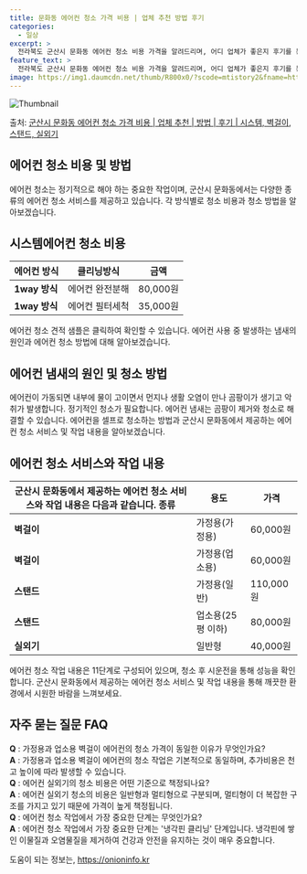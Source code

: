 ```yaml
---
title: 문화동 에어컨 청소 가격 비용 | 업체 추천 방법 후기
categories:
  - 일상
excerpt: >
  전라북도 군산시 문화동 에어컨 청소 비용 가격을 알려드리며, 어디 업체가 좋은지 후기를 통해 알아보겠습니다. 현재 글에서는 시스템, 벽걸이, 스탠드, 실외기 각각에 대해 청소 비용이 나와 있으니 참고하시면 되겠습니다. 에어컨 분해 청소 방법 보기 👈 클릭셀프 에어컨 청소 방법 보기👈 클릭군산시 문화동 에어컨 청소 비용시스템에어컨 방식클리닝방식금액1way 방식에어컨 완전분해80,000원1way 방식에어컨 필터세척35,000원2way 방식에어컨 완전분해90,000원2way 방식에어컨 필터세척35,000원4way 방식에어컨 완전분해120,000원4way 방식에어컨 필터세척35,000원원형방식에어컨 완전분해140,000원원형방식에어컨 필터세척35,000원에어컨 청소 견적 샘플 보기 👈 클릭에어컨 냄새의 원인에어..
feature_text: >
  전라북도 군산시 문화동 에어컨 청소 비용 가격을 알려드리며, 어디 업체가 좋은지 후기를 통해 알아보겠습니다. 현재 글에서는 시스템, 벽걸이, 스탠드, 실외기 각각에 대해 청소 비용이 나와 있으니 참고하시면 되겠습니다. 에어컨 분해 청소 방법 보기 👈 클릭셀프 에어컨 청소 방법 보기👈 클릭군산시 문화동 에어컨 청소 비용시스템에어컨 방식클리닝방식금액1way 방식에어컨 완전분해80,000원1way 방식에어컨 필터세척35,000원2way 방식에어컨 완전분해90,000원2way 방식에어컨 필터세척35,000원4way 방식에어컨 완전분해120,000원4way 방식에어컨 필터세척35,000원원형방식에어컨 완전분해140,000원원형방식에어컨 필터세척35,000원에어컨 청소 견적 샘플 보기 👈 클릭에어컨 냄새의 원인에어..
image: https://img1.daumcdn.net/thumb/R800x0/?scode=mtistory2&fname=https%3A%2F%2Fblog.kakaocdn.net%2Fdn%2FnCjvL%2FbtsHynkFFSJ%2Fwx4kiiBeDUzCfKqv6Uflkk%2Fimg.webp
---
```


![Thumbnail](https://img1.daumcdn.net/thumb/R800x0/?scode=mtistory2&fname=https%3A%2F%2Fblog.kakaocdn.net%2Fdn%2FnCjvL%2FbtsHynkFFSJ%2Fwx4kiiBeDUzCfKqv6Uflkk%2Fimg.webp)

<p>출처: <a href="https://onioninfo.kr/entry/%EA%B5%B0%EC%82%B0%EC%8B%9C-%EB%AC%B8%ED%99%94%EB%8F%99-%EC%97%90%EC%96%B4%EC%BB%A8-%EC%B2%AD%EC%86%8C-%EA%B0%80%EA%B2%A9-%EB%B9%84%EC%9A%A9-%EC%97%85%EC%B2%B4-%EC%B6%94%EC%B2%9C-%EB%B0%A9%EB%B2%95-%ED%9B%84%EA%B8%B0-%EC%8B%9C%EC%8A%A4%ED%85%9C-%EB%B2%BD%EA%B1%B8%EC%9D%B4-%EC%8A%A4%ED%83%A0%EB%93%9C-%EC%8B%A4%EC%99%B8%EA%B8%B0" rel="dofollow">군산시 문화동 에어컨 청소 가격 비용 | 업체 추천 | 방법 | 후기 | 시스템, 벽걸이, 스탠드, 실외기</a> </p>

## 에어컨 청소 비용 및 방법



에어컨 청소는 정기적으로 해야 하는 중요한 작업이며, 군산시 문화동에서는 다양한 종류의 에어컨 청소 서비스를 제공하고 있습니다. 각 방식별로
청소 비용과 청소 방법을 알아보겠습니다.



## 시스템에어컨 청소 비용

**에어컨 방식** | **클리닝방식** | **금액**  
---|---|---  
**1way 방식** | 에어컨 완전분해 | 80,000원  
**1way 방식** | 에어컨 필터세척 | 35,000원  
에어컨 청소 견적 샘플은 클릭하여 확인할 수 있습니다. 에어컨 사용 중 발생하는 냄새의 원인과 에어컨 청소 방법에 대해 알아보겠습니다.



## 에어컨 냄새의 원인 및 청소 방법

에어컨이 가동되면 내부에 물이 고이면서 먼지나 생활 오염이 만나 곰팡이가 생기고 악취가 발생합니다. 정기적인 청소가 필요합니다. 에어컨
냄새는 곰팡이 제거와 청소로 해결할 수 있습니다. 에어컨을 셀프로 청소하는 방법과 군산시 문화동에서 제공하는 에어컨 청소 서비스 및 작업
내용을 알아보겠습니다.



## 에어컨 청소 서비스와 작업 내용

군산시 문화동에서 제공하는 에어컨 청소 서비스와 작업 내용은 다음과 같습니다.  **종류** | **용도** | **가격**  
---|---|---  
**벽걸이** | 가정용(가정용) | 60,000원  
**벽걸이** | 가정용(업소용) | 60,000원  
**스탠드** | 가정용(일반) | 110,000원  
**스탠드** | 업소용(25평 이하) | 80,000원  
**실외기** | 일반형 | 40,000원  
에어컨 청소 작업 내용은 11단계로 구성되어 있으며, 청소 후 시운전을 통해 성능을 확인합니다. 군산시 문화동에서 제공하는 에어컨 청소
서비스 및 작업 내용을 통해 깨끗한 환경에서 시원한 바람을 느껴보세요.



## 자주 묻는 질문 FAQ

**Q** : 가정용과 업소용 벽걸이 에어컨의 청소 가격이 동일한 이유가 무엇인가요?  
**A** : 가정용과 업소용 벽걸이 에어컨의 청소 작업은 기본적으로 동일하며, 추가비용은 천고 높이에 따라 발생할 수 있습니다.  
**Q** : 에어컨 실외기의 청소 비용은 어떤 기준으로 책정되나요?  
**A** : 에어컨 실외기 청소의 비용은 일반형과 멀티형으로 구분되며, 멀티형이 더 복잡한 구조를 가지고 있기 때문에 가격이 높게
책정됩니다.  
**Q** : 에어컨 청소 작업에서 가장 중요한 단계는 무엇인가요?  
**A** : 에어컨 청소 작업에서 가장 중요한 단계는 '냉각핀 클리닝' 단계입니다. 냉각핀에 쌓인 이물질과 오염물질을 제거하여 건강과
안전을 유지하는 것이 매우 중요합니다.



 

도움이 되는 정보는, <a href="https://onioninfo.kr" rel="dofollow">https://onioninfo.kr</a>


